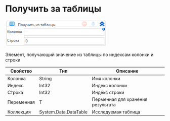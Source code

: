 # Получить за таблицы

![](<../../../../.gitbook/assets/image (966).png>)

Элемент, получающий значение из таблицы по индексам колонки и строки

| Свойство   | Тип                   | Описание                          |
| ---------- | --------------------- | --------------------------------- |
| Колонка    | String                | Имя колонки                       |
| Индекс     | Int32                 | Индекс колонки                    |
| Строка     | Int32                 | Индекс строки                     |
| Переменная | T                     | Перменная для хранения результата |
| Коллекция  | System.Data.DataTable | Исследуемая таблица               |

